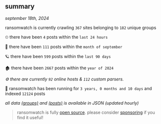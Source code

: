 
## summary
_september 18th, 2024_

ransomwatch is currently crawling `367` sites belonging to `182` unique groups

⏲ there have been `4` posts within the `last 24 hours`

🦈 there have been `111` posts within the `month of september`

🪐 there have been `599` posts within the `last 90 days`

🏚 there have been `2667` posts within the `year of 2024`

_⚙️ there are currently `92` online hosts & `112` custom parsers._

🦕 ransomwatch has been running for `3 years, 0 months and 10 days` and indexed `12124` posts

_all data  [(groups)](http://ransomwhat.telemetry.ltd/groups) and [(posts)](http://ransomwhat.telemetry.ltd/posts) is available in JSON (updated hourly)_

> ransomwatch is fully [open source](https://github.com/joshhighet/ransomwatch#ransomwatch--). please consider [sponsoring](https://github.com/sponsors/joshhighet) if you find it useful!

